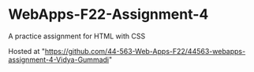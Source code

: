 # WebApps-F22-Assignment-4
A practice assignment for HTML with CSS

Hosted at "https://github.com/44-563-Web-Apps-F22/44563-webapps-assignment-4-Vidya-Gummadi"
